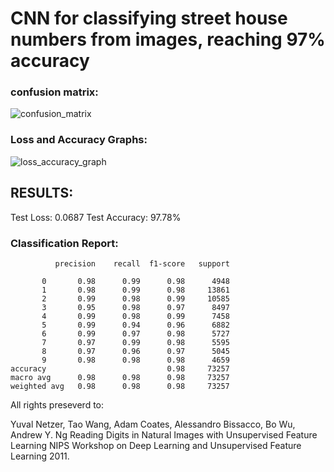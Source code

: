 # CNN for classifying street house numbers from images, reaching 97% accuracy


### confusion matrix:
![confusion_matrix](https://github.com/user-attachments/assets/6aecfa33-092d-4051-b947-b8473c2624de)


### Loss and Accuracy Graphs:
![loss_accuracy_graph](https://github.com/user-attachments/assets/f2997ac3-4f72-4efa-86f7-ddcc0f5e82b3)


## RESULTS:
Test Loss: 0.0687
Test Accuracy: 97.78%

### Classification Report:
              precision    recall  f1-score   support

           0       0.98      0.99      0.98      4948
           1       0.98      0.99      0.98     13861
           2       0.99      0.98      0.99     10585
           3       0.95      0.98      0.97      8497
           4       0.99      0.98      0.99      7458
           5       0.99      0.94      0.96      6882
           6       0.99      0.97      0.98      5727
           7       0.97      0.99      0.98      5595
           8       0.97      0.96      0.97      5045
           9       0.98      0.98      0.98      4659
    accuracy                           0.98     73257
    macro avg      0.98      0.98      0.98     73257
    weighted avg   0.98      0.98      0.98     73257


All rights preseverd to:

Yuval Netzer, Tao Wang, Adam Coates, Alessandro Bissacco, Bo Wu, Andrew Y. Ng 
Reading Digits in Natural Images with Unsupervised Feature Learning NIPS Workshop on Deep Learning and Unsupervised Feature Learning 2011.

